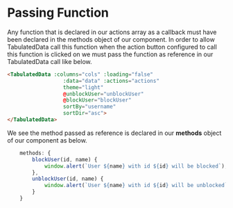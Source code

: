 # Passing Function
Any function that is declared in our actions array as a callback must have been declared in the methods object of
our component. In order to allow TabulatedData call this function when the action button configured to call this
function is clicked on we must pass the function as reference in our TabulatedData call like below.

```html
<TabulatedData :columns="cols" :loading="false"
                  :data="data" :actions="actions"
                  theme="light"
                  @unblockUser="unblockUser" 
                  @blockUser="blockUser"
                  sortBy="username" 
                  sortDir="asc">
</TabulatedData>
```

We see the method passed as reference is declared in our <b>methods</b> object of our component as below.
```javascript
    methods: {
        blockUser(id, name) {
            window.alert(`User ${name} with id ${id} will be blocked`);
        },
        unblockUser(id, name) {
            window.alert(`User ${name} with id ${id} will be unblocked`);
        }
    }
```